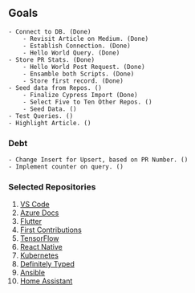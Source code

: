 ## Goals
	- Connect to DB. (Done)
    	- Revisit Article on Medium. (Done)
		- Establish Connection. (Done)
		- Hello World Query. (Done)
	- Store PR Stats. (Done)
		- Hello World Post Request. (Done)
		- Ensamble both Scripts. (Done)
		- Store first record. (Done)
	- Seed data from Repos. ()
		- Finalize Cypress Import (Done)
		- Select Five to Ten Other Repos. ()
		- Seed Data. ()
	- Test Queries. ()
	- Highlight Article. ()

### Debt
	- Change Insert for Upsert, based on PR Number. ()
	- Implement counter on query. ()

### Selected Repositories
1. [VS Code](https://github.com/microsoft/vscode)
2. [Azure Docs](https://github.com/MicrosoftDocs/azure-docs)
3. [Flutter](https://github.com/flutter/flutter)
4. [First Contributions](https://github.com/firstcontributions/first-contributions)
5. [TensorFlow](https://github.com/tensorflow/tensorflow)
6. [React Native](https://github.com/facebook/react-native)
7. [Kubernetes](https://github.com/kubernetes/kubernetes)
8. [Definitely Typed](https://github.com/DefinitelyTyped/DefinitelyTyped)
9. [Ansible](https://github.com/ansible/ansible)
10. [Home Assistant](https://github.com/home-assistant/core)
